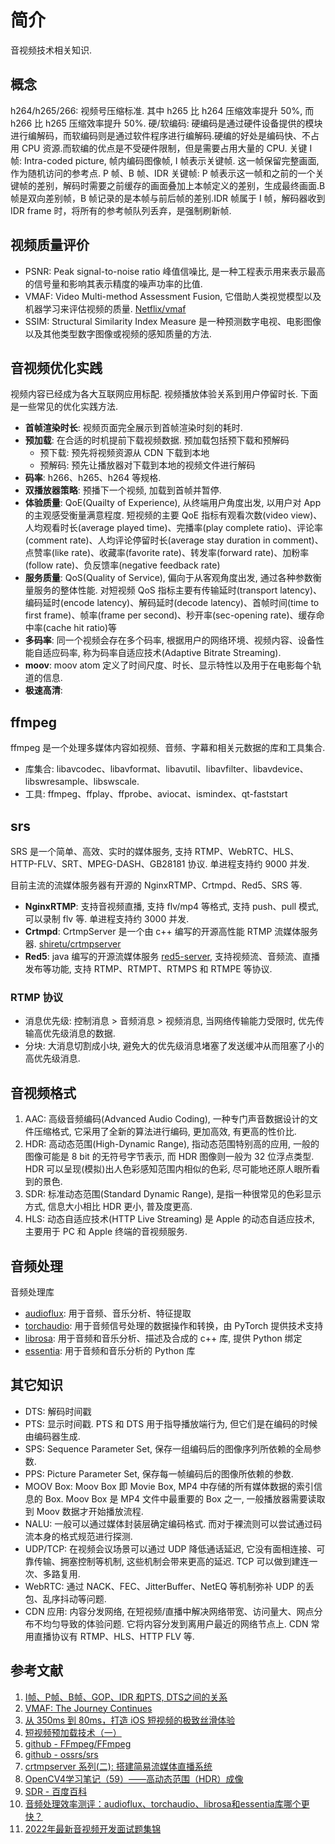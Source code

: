 # 简介
音视频技术相关知识.

## 概念
h264/h265/266: 视频号压缩标准. 其中 h265 比 h264 压缩效率提升 50%, 而 h266 比 h265 压缩效率提升 50%.
硬/软编码: 硬编码是通过硬件设备提供的模块进行编解码，而软编码则是通过软件程序进行编解码.硬编的好处是编码快、不占用 CPU 资源.而软编的优点是不受硬件限制，但是需要占用大量的 CPU.
关键 I 帧: Intra-coded picture, 帧内编码图像帧, I 帧表示关键帧. 这一帧保留完整画面, 作为随机访问的参考点.
P 帧、B 帧、IDR 关键帧: P 帧表示这一帧和之前的一个关键帧的差别，解码时需要之前缓存的画面叠加上本帧定义的差别，生成最终画面.B 帧是双向差别帧，B 帧记录的是本帧与前后帧的差别.IDR 帧属于 I 帧，解码器收到 IDR frame 时，将所有的参考帧队列丢弃，是强制刷新帧.

## 视频质量评价
- PSNR: Peak signal-to-noise ratio 峰值信噪比, 是一种工程表示用来表示最高的信号量和影响其表示精度的噪声功率的比值.
- VMAF: Video Multi-method Assessment Fusion, 它借助人类视觉模型以及机器学习来评估视频的质量. [Netflix/vmaf](https://github.com/Netflix/vmaf)
- SSIM: Structural Similarity Index Measure 是一种预测数字电视、电影图像以及其他类型数字图像或视频的感知质量的方法.

## 音视频优化实践
视频内容已经成为各大互联网应用标配. 视频播放体验关系到用户停留时长. 下面是一些常见的优化实践方法.
- **首帧渲染时长**: 视频页面完全展示到首帧渲染时刻的耗时.
- **预加载**: 在合适的时机提前下载视频数据. 预加载包括预下载和预解码
    - 预下载: 预先将视频资源从 CDN 下载到本地
    - 预解码: 预先让播放器对下载到本地的视频文件进行解码
- **码率**: h266、h265、h264 等规格.
- **双播放器策略**: 预播下一个视频, 加载到首帧并暂停.
- **体验质量**: QoE(Quailty of Experience), 从终端用户角度出发, 以用户对 App 的主观感受衡量满意程度. 短视频的主要 QoE 指标有观看次数(video view)、人均观看时长(average played time)、完播率(play complete ratio)、评论率(comment rate)、人均评论停留时长(average stay duration in comment)、点赞率(like rate)、收藏率(favorite rate)、转发率(forward rate)、加粉率(follow rate)、负反馈率(negative feedback rate)
- **服务质量**: QoS(Quality of Service), 偏向于从客观角度出发, 通过各种参数衡量服务的整体性能. 对短视频 QoS 指标主要有传输延时(transport latency)、编码延时(encode latency)、解码延时(decode latency)、首帧时间(time to first frame)、帧率(frame per second)、秒开率(sec-opening rate)、缓存命中率(cache hit ratio)等
- **多码率**: 同一个视频会存在多个码率, 根据用户的网络环境、视频内容、设备性能自适应码率, 称为码率自适应技术(Adaptive Bitrate Streaming).
- **moov**: moov atom 定义了时间尺度、时长、显示特性以及用于在电影每个轨道的信息.
- **极速高清**: 
## ffmpeg
ffmpeg 是一个处理多媒体内容如视频、音频、字幕和相关元数据的库和工具集合.
- 库集合: libavcodec、libavformat、libavutil、libavfilter、libavdevice、libswresample、libswscale.
- 工具: ffmpeg、ffplay、ffprobe、aviocat、ismindex、qt-faststart

## srs
SRS 是一个简单、高效、实时的媒体服务, 支持 RTMP、WebRTC、HLS、HTTP-FLV、SRT、MPEG-DASH、GB28181 协议. 单进程支持约 9000 并发.

目前主流的流媒体服务器有开源的 NginxRTMP、Crtmpd、Red5、SRS 等.
- **NginxRTMP**: 支持音视频直播, 支持 flv/mp4 等格式, 支持 push、pull 模式, 可以录制 flv 等. 单进程支持约 3000 并发.
- **Crtmpd**: CrtmpServer 是一个由 c++ 编写的开源高性能 RTMP 流媒体服务器. [shiretu/crtmpserver](https://github.com/shiretu/crtmpserver)
- **Red5**: java 编写的开源流媒体服务 [red5-server](https://github.com/Red5/red5-server), 支持视频流、音频流、直播发布等功能, 支持 RTMP、RTMPT、RTMPS 和 RTMPE 等协议.

### RTMP 协议
- 消息优先级: 控制消息 > 音频消息 > 视频消息, 当网络传输能力受限时, 优先传输高优先级消息的数据.
- 分块: 大消息切割成小块, 避免大的优先级消息堵塞了发送缓冲从而阻塞了小的高优先级消息.

## 音视频格式
1. AAC: 高级音频编码(Advanced Audio Coding), 一种专门声音数据设计的文件压缩格式, 它采用了全新的算法进行编码, 更加高效, 有更高的性价比.
2. HDR: 高动态范围(High-Dynamic Range), 指动态范围特别高的应用, 一般的图像可能是 8 bit 的无符号字节表示, 而 HDR 图像则一般为 32 位浮点类型. HDR 可以呈现(模拟)出人色彩感知范围内相似的色彩, 尽可能地还原人眼所看到的景色.
3. SDR: 标准动态范围(Standard Dynamic Range), 是指一种很常见的色彩显示方式, 信息大小相比 HDR 更小, 普及度更高.
4. HLS: 动态自适应技术(HTTP Live Streaming) 是 Apple 的动态自适应技术, 主要用于 PC 和 Apple 终端的音视频服务.

## 音频处理
音频处理库
- [audioflux](https://github.com/libAudioFlux/audioFlux): 用于音频、音乐分析、特征提取
- [torchaudio](https://github.com/pytorch/audio): 用于音频信号处理的数据操作和转换，由 PyTorch 提供技术支持
- [librosa](https://github.com/librosa/librosa): 用于音频和音乐分析、描述及合成的 c++ 库, 提供 Python 绑定
- [essentia](https://github.com/MTG/essentia): 用于音频和音乐分析的 Python 库

## 其它知识
- DTS: 解码时间戳
- PTS: 显示时间戳. PTS 和 DTS 用于指导播放端行为, 但它们是在编码的时候由编码器生成.
- SPS: Sequence Parameter Set, 保存一组编码后的图像序列所依赖的全局参数.
- PPS: Picture Parameter Set, 保存每一帧编码后的图像所依赖的参数.
- MOOV Box: Moov Box 即 Movie Box, MP4 中存储的所有媒体数据的索引信息的 Box. Moov Box 是 MP4 文件中最重要的 Box 之一, 一般播放器需要读取到 Moov 数据才开始播放流程.
- NALU: 一般可以通过媒体封装层确定编码格式. 而对于裸流则可以尝试通过码流本身的格式规范进行探测.
- UDP/TCP: 在视频会议场景可以通过 UDP 降低通话延迟, 它没有面相连接、可靠传输、拥塞控制等机制, 这些机制会带来更高的延迟. TCP 可以做到建连一次、多路复用. 
- WebRTC: 通过 NACK、FEC、JitterBuffer、NetEQ 等机制弥补 UDP 的丢包、乱序抖动等问题.
- CDN 应用: 内容分发网络, 在短视频/直播中解决网络带宽、访问量大、网点分布不均匀导致的体验问题. 它将内容分发到离用户最近的网络节点上. CDN 常用直播协议有 RTMP、HLS、HTTP FLV 等.

## 参考文献
1. [I帧、P帧、B帧、GOP、IDR 和PTS, DTS之间的关系](https://www.cnblogs.com/yongdaimi/p/10676309.html)
2. [VMAF: The Journey Continues](https://netflixtechblog.com/vmaf-the-journey-continues-44b51ee9ed12)
3. [从 350ms 到 80ms，打造 iOS 短视频的极致丝滑体验](https://learnku.com/articles/60568)
4. [短视频预加载技术（一）](https://johnsonlee.io/2021/02/10/short-video-preloading-1/)
5. [github - FFmpeg/FFmpeg](https://github.com/FFmpeg/FFmpeg)
6. [github - ossrs/srs](https://github.com/ossrs/srs)
7. [crtmpserver 系列(二): 搭建简易流媒体直播系统](https://www.cnblogs.com/wangqiguo/p/6014519.html#_label0)
8. [OpenCV4学习笔记（59）——高动态范围（HDR）成像](https://blog.csdn.net/weixin_45224869/article/details/105895367)
9. [SDR - 百度百科](https://baike.baidu.com/item/SDR/22316143)
10. [音频处理效率测评：audioflux、torchaudio、librosa和essentia库哪个更快？](https://juejin.cn/post/7225856176131293243)
11. [2022年最新音视频开发面试题集锦](https://zhuanlan.zhihu.com/p/526653246)